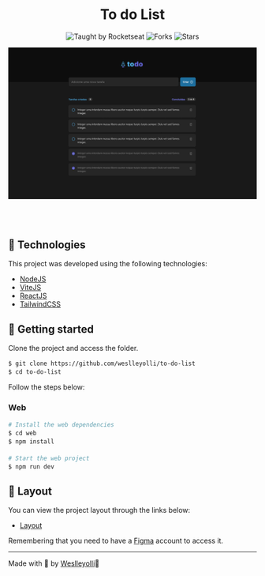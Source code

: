 <h1 align="center">To do List</h1>
<p align="center">
  <img src="https://img.shields.io/static/v1?label=Taught%20by&message=Rocketseat&color=white&labelColor=8257E5" alt="Taught by Rocketseat">
  <img src="https://img.shields.io/github/forks/weslleyolli/to-do-list?label=forks&message=MIT&color=white&labelColor=8257E5" alt="Forks">
  <img src="https://img.shields.io/github/stars/weslleyolli/to-do-list?label=stars&message=MIT&color=white&labelColor=8257E5" alt="Stars">
</p>
<p align="center">
    <img src="./src/.github/preview.png" alt="Preview">
</p>


<br>
<br>

## 🧪 Technologies

This project was developed using the following technologies:

- [NodeJS](https://nodejs.org/)
- [ViteJS](https://vitejs.dev/)
- [ReactJS](https://reactjs.org/)
- [TailwindCSS](https://tailwindcss.com/)


## 🚀 Getting started
Clone the project and access the folder.

```bash
$ git clone https://github.com/weslleyolli/to-do-list
$ cd to-do-list
```

Follow the steps below:

### Web

```bash
# Install the web dependencies
$ cd web
$ npm install

# Start the web project
$ npm run dev
```

## 🔖 Layout

You can view the project layout through the links below:

- [Layout](<https://www.figma.com/file/vsGR9qdyjyyUrlBIMUl5BJ/ToDo-List-(Copy)?node-id=0-1&t=CJlPHIEjVXhgoPtt-0>)

Remembering that you need to have a [Figma](http://figma.com/) account to access it.

---

Made with 💜 by [Weslleyolli](https://github.com/weslleyolli)👋